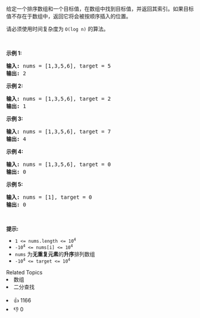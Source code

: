 <p>给定一个排序数组和一个目标值，在数组中找到目标值，并返回其索引。如果目标值不存在于数组中，返回它将会被按顺序插入的位置。</p>

<p>请必须使用时间复杂度为 <code>O(log n)</code> 的算法。</p>

<p> </p>

<p><strong>示例 1:</strong></p>

<pre>
<strong>输入:</strong> nums = [1,3,5,6], target = 5
<strong>输出:</strong> 2
</pre>

<p><strong>示例 2:</strong></p>

<pre>
<strong>输入:</strong> nums = [1,3,5,6], target = 2
<strong>输出:</strong> 1
</pre>

<p><strong>示例 3:</strong></p>

<pre>
<strong>输入:</strong> nums = [1,3,5,6], target = 7
<strong>输出:</strong> 4
</pre>

<p><strong>示例 4:</strong></p>

<pre>
<strong>输入:</strong> nums = [1,3,5,6], target = 0
<strong>输出:</strong> 0
</pre>

<p><strong>示例 5:</strong></p>

<pre>
<strong>输入:</strong> nums = [1], target = 0
<strong>输出:</strong> 0
</pre>

<p> </p>

<p><strong>提示:</strong></p>

<ul>
	<li><code>1 <= nums.length <= 10<sup>4</sup></code></li>
	<li><code>-10<sup>4</sup> <= nums[i] <= 10<sup>4</sup></code></li>
	<li><code>nums</code> 为<strong>无重复元素</strong>的<strong>升序</strong>排列数组</li>
	<li><code>-10<sup>4</sup> <= target <= 10<sup>4</sup></code></li>
</ul>
<div><div>Related Topics</div><div><li>数组</li><li>二分查找</li></div></div><br><div><li>👍 1166</li><li>👎 0</li></div>